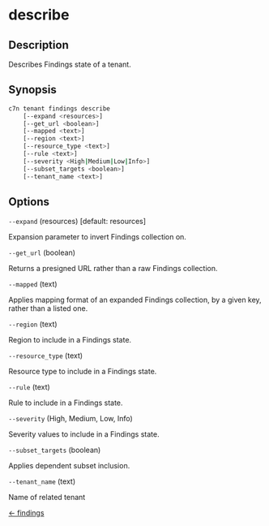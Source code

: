 # describe

## Description

Describes Findings state of a tenant.

## Synopsis

```bash
c7n tenant findings describe
    [--expand <resources>]
    [--get_url <boolean>]
    [--mapped <text>]
    [--region <text>]
    [--resource_type <text>]
    [--rule <text>]
    [--severity <High|Medium|Low|Info>]
    [--subset_targets <boolean>]
    [--tenant_name <text>]
```

## Options

`--expand` (resources) [default: resources]

Expansion parameter to invert Findings collection on.

`--get_url` (boolean) 

Returns a presigned URL rather than a raw Findings collection.

`--mapped` (text) 

Applies mapping format of an expanded Findings collection, by a given key, rather than a listed one.

`--region` (text) 

Region to include in a Findings state.

`--resource_type` (text) 

Resource type to include in a Findings state.

`--rule` (text) 

Rule to include in a Findings state.

`--severity` (High, Medium, Low, Info) 

Severity values to include in a Findings state.

`--subset_targets` (boolean) 

Applies dependent subset inclusion.

`--tenant_name` (text) 

Name of related tenant


[← findings](./index.md)